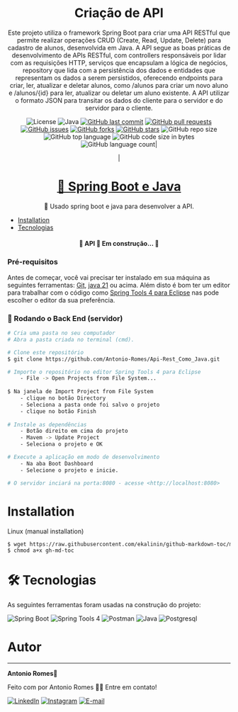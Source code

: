 
<h1 align="center">Criação de API </h1>
<p align="center">Este projeto utiliza o framework Spring Boot para criar uma API RESTful que permite realizar operações CRUD (Create, Read, Update, Delete) para cadastro de alunos, desenvolvida em Java. A API segue as boas práticas de desenvolvimento de APIs RESTful, com controllers responsáveis por lidar com as requisições HTTP, serviços que encapsulam a lógica de negócios, repository que lida com a persistência dos dados e entidades que representam os dados a serem persistidos, oferecendo endpoints para criar, ler, atualizar e deletar alunos, como /alunos para criar um novo aluno e /alunos/{id} para ler, atualizar ou deletar um aluno existente. A API utilizar o formato JSON para transitar os dados do cliente para o servidor e do servidor para o cliente.</p>

 <div align="center">
	 
![License](https://img.shields.io/badge/license-MIT-blue.svg) 
![Java](https://img.shields.io/badge/Java-v21-orange.svg) 
[![GitHub last commit](https://img.shields.io/github/last-commit/Antonio-Romes/Api-Rest_Como_Java)](https://github.com/Antonio-Romes/Api-Rest_Como_Java/commits/master)
[![GitHub pull requests](https://img.shields.io/github/issues-pr-raw/Antonio-Romes/Api-Rest_Como_Java)](https://github.com/Antonio-Romes/Api-Rest_Como_Java/pulls)
[![GitHub issues](https://img.shields.io/github/issues/Antonio-Romes/Api-Rest_Como_Java)](https://github.com/Antonio-Romes/Api-Rest_Como_Java/issues)
[![GitHub forks](https://img.shields.io/github/forks/Antonio-Romes/Api-Rest_Como_Java)](https://github.com/Antonio-Romes/Api-Rest_Como_Java/network)
[![GitHub stars](https://img.shields.io/github/stars/Antonio-Romes/Api-Rest_Como_Java)](https://github.com/Antonio-Romes/Api-Rest_Como_Java/stargazers)
![GitHub repo size](https://img.shields.io/github/repo-size/Antonio-Romes/Api-Rest_Como_Java)
![GitHub top language](https://img.shields.io/github/languages/top/Antonio-Romes/Api-Rest_Como_Java.svg)
![GitHub code size in bytes](https://img.shields.io/github/languages/code-size/Antonio-Romes/Api-Rest_Como_Java)
![GitHub language count](https://img.shields.io/github/languages/count/Antonio-Romes/Api-Rest_Como_Java)|

|




 </div>
 
<h1 align="center">
    <a href="https://pt-br.reactjs.org/">🔗 Spring Boot e Java</a>
</h1>
<p align="center">🚀 Usado spring boot e java para desenvolver a API.</p>
 
 * [Installation](#installation)
 * [Tecnologias](#tecnologias)
 

<h4 align="center"> 
	🚧  API 🚀 Em construção...  🚧
</h4>

### Pré-requisitos

Antes de começar, você vai precisar ter instalado em sua máquina as seguintes ferramentas:
[Git](https://git-scm.com), [java 21](https://www.oracle.com/br/java/technologies/downloads/#java21) ou acima. 
Além disto é bom ter um editor para trabalhar com o código como  [Spring Tools 4 para Eclipse](https://spring.io/tools) nas pode escolher o editor da sua preferência.

### 🎲 Rodando o Back End (servidor)

```bash
# Cria uma pasta no seu computador
# Abra a pasta criada no terminal (cmd).

# Clone este repositório
$ git clone https://github.com/Antonio-Romes/Api-Rest_Como_Java.git

# Importe o repositório no editor Spring Tools 4 para Eclipse
	- File -> Open Projects from File System...
 
$ Na janela de Import Project from File System
	- clique no botão Directory
	- Seleciona a pasta onde foi salvo o projeto
	- clique no botão Finish
 
# Instale as dependências
	- Botão direito em cima do projeto
	- Mavem -> Update Project
	- Seleciona o projeto e OK

# Execute a aplicação em modo de desenvolvimento
	- Na aba Boot Dashboard
	- Selecione o projeto e inicie.

# O servidor inciará na porta:8080 - acesse <http://localhost:8080>
```

Installation
============

Linux (manual installation)
```bash
$ wget https://raw.githubusercontent.com/ekalinin/github-markdown-toc/master/gh-md-toc
$ chmod a+x gh-md-toc
```

# 🛠 Tecnologias 

As seguintes ferramentas foram usadas na construção do projeto:

![Spring Boot](https://img.shields.io/badge/Spring%20Boot-6DB33F.svg?style=for-the-badge&logo=Spring-Boot&logoColor=white)
![Spring Tools 4](https://img.shields.io/badge/Spring%20Tools%204-6DB33F.svg?style=for-the-badge&logo=Spring&logoColor=white) 
![Postman](https://img.shields.io/badge/Postman-FF6C37.svg?style=for-the-badge&logo=Postman&logoColor=white)
![Java](https://img.shields.io/badge/Java-ED8B00?style=for-the-badge&logo=openjdk&logoColor=white)
![Postgresql](https://img.shields.io/badge/PostgreSQL-4169E1.svg?style=for-the-badge&logo=PostgreSQL&logoColor=white)

  # Autor
---

 <b>Antonio Romes</b>🚀

Feito com por Antonio Romes 👋🏽 Entre em contato!

[![LinkedIn](https://img.shields.io/badge/LinkedIn-0077B5?style=for-the-badge&logo=linkedin&logoColor=white)](https://www.linkedin.com/in/antonio-romes/)
[![Instagram](https://img.shields.io/badge/Instagram-E4405F?style=for-the-badge&logo=instagram&logoColor=white)](https://www.instagram.com/antonio_romes_lima/)
[![E-mail](https://img.shields.io/badge/-Email-0077B5?style=for-the-badge&logo=microsoft-outlook&logoColor=007BFF)](mailto:antonioromes1@hotmail.com) 
